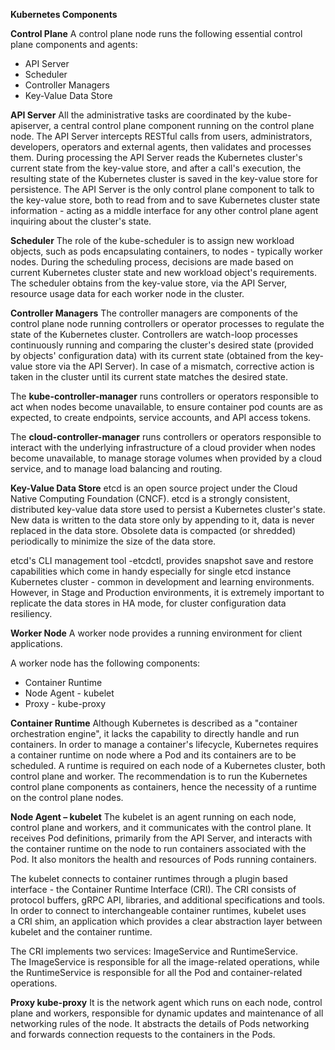 **Kubernetes Components**

**Control Plane**
A control plane node runs the following essential control plane components and agents:
- API Server
- Scheduler
- Controller Managers
- Key-Value Data Store

**API Server**
All the administrative tasks are coordinated by the kube-apiserver, a central control plane component running on the control plane node. The API Server intercepts RESTful calls from users, administrators, developers, operators and external agents, then validates and processes them. During processing the API Server reads the Kubernetes cluster's current state from the key-value store, and after a call's execution, the resulting state of the Kubernetes cluster is saved in the key-value store for persistence. The API Server is the only control plane component to talk to the key-value store, both to read from and to save Kubernetes cluster state information - acting as a middle interface for any other control plane agent inquiring about the cluster's state.

**Scheduler**
The role of the kube-scheduler is to assign new workload objects, such as pods encapsulating containers, to nodes - typically worker nodes. During the scheduling process, decisions are made based on current Kubernetes cluster state and new workload object's requirements. The scheduler obtains from the key-value store, via the API Server, resource usage data for each worker node in the cluster.

**Controller Managers**
The controller managers are components of the control plane node running controllers or operator processes to regulate the state of the Kubernetes cluster. Controllers are watch-loop processes continuously running and comparing the cluster's desired state (provided by objects' configuration data) with its current state (obtained from the key-value store via the API Server). In case of a mismatch, corrective action is taken in the cluster until its current state matches the desired state.


The **kube-controller-manager** runs controllers or operators responsible to act when nodes become unavailable, to ensure container pod counts are as expected, to create endpoints, service accounts, and API access tokens.

The **cloud-controller-manager** runs controllers or operators responsible to interact with the underlying infrastructure of a cloud provider when nodes become unavailable, to manage storage volumes when provided by a cloud service, and to manage load balancing and routing.

**Key-Value Data Store**
etcd is an open source project under the Cloud Native Computing Foundation (CNCF). etcd is a strongly consistent, distributed key-value data store used to persist a Kubernetes cluster's state. New data is written to the data store only by appending to it, data is never replaced in the data store. Obsolete data is compacted (or shredded) periodically to minimize the size of the data store.

etcd's CLI management tool -etcdctl, provides snapshot save and restore capabilities which come in handy especially for single etcd instance Kubernetes cluster - common in development and learning environments. However, in Stage and Production environments, it is extremely important to replicate the data stores in HA mode, for cluster configuration data resiliency.



**Worker Node**
A worker node provides a running environment for client applications.

A worker node has the following components:
- Container Runtime
- Node Agent - kubelet
- Proxy - kube-proxy

**Container Runtime**
Although Kubernetes is described as a "container orchestration engine", it lacks the capability to directly handle and run containers. In order to manage a container's lifecycle, Kubernetes requires a container runtime on node where a Pod and its containers are to be scheduled. A runtime is required on each node of a Kubernetes cluster, both control plane and worker. The recommendation is to run the Kubernetes control plane components as containers, hence the necessity of a runtime on the control plane nodes. 


**Node Agent – kubelet**
The kubelet is an agent running on each node, control plane and workers, and it communicates with the control plane. It receives Pod definitions, primarily from the API Server, and interacts with the container runtime on the node to run containers associated with the Pod. It also monitors the health and resources of Pods running containers.

The kubelet connects to container runtimes through a plugin based interface - the Container Runtime Interface (CRI). The CRI consists of protocol buffers, gRPC API, libraries, and additional specifications and tools. In order to connect to interchangeable container runtimes, kubelet uses a CRI shim, an application which provides a clear abstraction layer between kubelet and the container runtime.

The CRI implements two services: ImageService and RuntimeService. The ImageService is responsible for all the image-related operations, while the RuntimeService is responsible for all the Pod and container-related operations.


**Proxy kube-proxy**
It is the network agent which runs on each node, control plane and workers, responsible for dynamic updates and maintenance of all networking rules of the node. It abstracts the details of Pods networking and forwards connection requests to the containers in the Pods.
